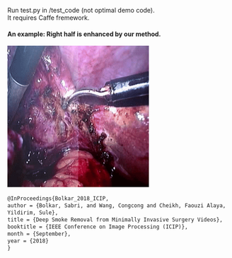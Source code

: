 
Run test.py in /test_code (not optimal demo code).  
It requires Caffe fremework.   
  
  
#### An example: Right half is enhanced by our method.
![alt text][gif]

[gif]:/videos/example1.gif


	@InProceedings{Bolkar_2018_ICIP,
	author = {Bolkar, Sabri, and Wang, Congcong and Cheikh, Faouzi Alaya, Yildirim, Sule},
	title = {Deep Smoke Removal from Minimally Invasive Surgery Videos},
	booktitle = {IEEE Conference on Image Processing (ICIP)},
	month = {September},
	year = {2018}
	}


